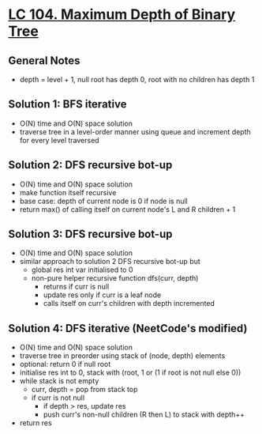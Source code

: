 # [LC 104. Maximum Depth of Binary Tree](https://leetcode.com/problems/maximum-depth-of-binary-tree/)

## General Notes

- depth = level + 1, null root has depth 0, root with no children has depth 1

## Solution 1: BFS iterative

- O(N) time and O(N) space solution
- traverse tree in a level-order manner using queue and increment depth for every level traversed

## Solution 2: DFS recursive bot-up

- O(N) time and O(N) space solution
- make function itself recursive
- base case: depth of current node is 0 if node is null
- return max() of calling itself on current node's L and R children + 1

## Solution 3: DFS recursive bot-up

- O(N) time and O(N) space solution
- similar approach to solution 2 DFS recursive bot-up but
  - global res int var initialised to 0
  - non-pure helper recursive function dfs(curr, depth)
    - returns if curr is null
    - update res only if curr is a leaf node
    - calls itself on curr's children with depth incremented

## Solution 4: DFS iterative (NeetCode's modified)

- O(N) time and O(N) space solution
- traverse tree in preorder using stack of (node, depth) elements
- optional: return 0 if null root
- initialise res int to 0, stack with (root, 1 or (1 if root is not null else 0))
- while stack is not empty
  - curr, depth = pop from stack top
  - if curr is not null
    - if depth > res, update res
    - push curr's non-null children (R then L) to stack with depth++
- return res